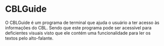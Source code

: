 # CBLGuide

O CBLGuide é um programa de terminal que ajuda o usuário a ter acesso às informações do CBL. Sendo que este programa pode ser acessível para deficientes visuais visto que ele contém uma funcionalidade para ler os textos pelo alto-falante.
